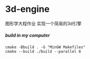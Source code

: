 # 3d-engine

图形学大程作业 实现一个简易的3d引擎

##### build in my computer
```shell
cmake -Bbuild . -G "MinGW Makefiles"
cmake --build ./build --parallel 8
```
